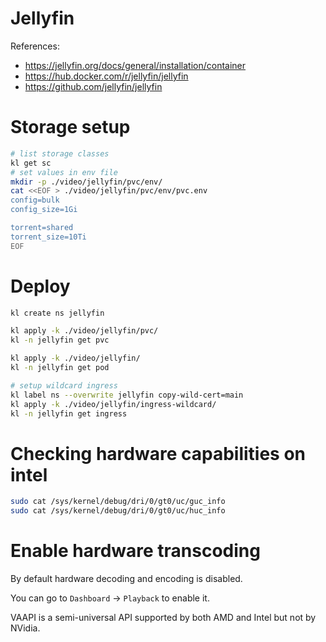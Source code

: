 
# Jellyfin

References:
- https://jellyfin.org/docs/general/installation/container
- https://hub.docker.com/r/jellyfin/jellyfin
- https://github.com/jellyfin/jellyfin

# Storage setup

```bash
# list storage classes
kl get sc
# set values in env file
mkdir -p ./video/jellyfin/pvc/env/
cat <<EOF > ./video/jellyfin/pvc/env/pvc.env
config=bulk
config_size=1Gi

torrent=shared
torrent_size=10Ti
EOF
```

# Deploy

```bash
kl create ns jellyfin

kl apply -k ./video/jellyfin/pvc/
kl -n jellyfin get pvc

kl apply -k ./video/jellyfin/
kl -n jellyfin get pod

# setup wildcard ingress
kl label ns --overwrite jellyfin copy-wild-cert=main
kl apply -k ./video/jellyfin/ingress-wildcard/
kl -n jellyfin get ingress
```

# Checking hardware capabilities on intel

```bash
sudo cat /sys/kernel/debug/dri/0/gt0/uc/guc_info
sudo cat /sys/kernel/debug/dri/0/gt0/uc/huc_info
```

# Enable hardware transcoding

By default hardware decoding and encoding is disabled.

You can go to `Dashboard` -> `Playback` to enable it.

VAAPI is a semi-universal API supported by both AMD and Intel but not by NVidia.
